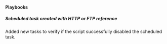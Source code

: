 
#### Playbooks

##### Scheduled task created with HTTP or FTP reference

Added new tasks to verify if the script successfully disabled the scheduled task.
